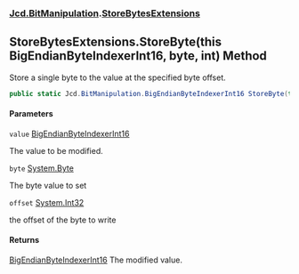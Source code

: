 ### [Jcd.BitManipulation](Jcd.BitManipulation.md 'Jcd.BitManipulation').[StoreBytesExtensions](Jcd.BitManipulation.StoreBytesExtensions.md 'Jcd.BitManipulation.StoreBytesExtensions')

## StoreBytesExtensions.StoreByte(this BigEndianByteIndexerInt16, byte, int) Method

Store a single byte to the value at the specified byte offset.

```csharp
public static Jcd.BitManipulation.BigEndianByteIndexerInt16 StoreByte(this Jcd.BitManipulation.BigEndianByteIndexerInt16 value, byte @byte, int offset);
```
#### Parameters

<a name='Jcd.BitManipulation.StoreBytesExtensions.StoreByte(thisJcd.BitManipulation.BigEndianByteIndexerInt16,byte,int).value'></a>

`value` [BigEndianByteIndexerInt16](Jcd.BitManipulation.BigEndianByteIndexerInt16.md 'Jcd.BitManipulation.BigEndianByteIndexerInt16')

The value to be modified.

<a name='Jcd.BitManipulation.StoreBytesExtensions.StoreByte(thisJcd.BitManipulation.BigEndianByteIndexerInt16,byte,int).byte'></a>

`byte` [System.Byte](https://docs.microsoft.com/en-us/dotnet/api/System.Byte 'System.Byte')

The byte value to set

<a name='Jcd.BitManipulation.StoreBytesExtensions.StoreByte(thisJcd.BitManipulation.BigEndianByteIndexerInt16,byte,int).offset'></a>

`offset` [System.Int32](https://docs.microsoft.com/en-us/dotnet/api/System.Int32 'System.Int32')

the offset of the byte to write

#### Returns
[BigEndianByteIndexerInt16](Jcd.BitManipulation.BigEndianByteIndexerInt16.md 'Jcd.BitManipulation.BigEndianByteIndexerInt16')
The modified value.